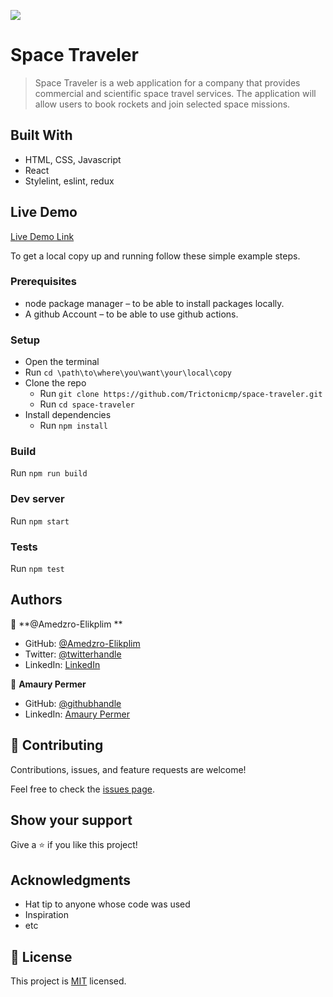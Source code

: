 ![](https://img.shields.io/badge/Microverse-blueviolet)

# Space Traveler

> Space Traveler is a web application for a company that provides commercial and scientific space travel services. The application will allow users to book rockets and join selected space missions. 


## Built With

- HTML, CSS, Javascript
- React
- Stylelint, eslint, redux

## Live Demo

[Live Demo Link](https://delightful-llama-d7353f.netlify.app/profile)


To get a local copy up and running follow these simple example steps.

### Prerequisites

* node package manager – to be able to install packages locally.
* A github Account – to be able to use github actions.


### Setup
* Open the terminal
* Run ```cd \path\to\where\you\want\your\local\copy```
* Clone the repo
  * Run ```git clone https://github.com/Trictonicmp/space-traveler.git```
  * Run ```cd space-traveler```
* Install dependencies  
  * Run ```npm install```

### Build
Run ```npm run build```

### Dev server
Run ```npm start```

### Tests
Run ```npm test```


## Authors

👤 **@Amedzro-Elikplim **

- GitHub: [@Amedzro-Elikplim](https://github.com/Amedzro-Elikplim )
- Twitter: [@twitterhandle](https://twitter.com/Amedzro-Elikplim)
- LinkedIn: [LinkedIn](https://www.linkedin.com/in/amedzro-emmanuel-elikplim/)

👤 **Amaury Permer**

- GitHub: [@githubhandle](https://github.com/Trictonicmp)
- LinkedIn: [Amaury Permer](https://www.linkedin.com/in/amaury-permer/)

## 🤝 Contributing

Contributions, issues, and feature requests are welcome!

Feel free to check the [issues page](../../issues/).

## Show your support

Give a ⭐️ if you like this project!

## Acknowledgments

- Hat tip to anyone whose code was used
- Inspiration
- etc

## 📝 License

This project is [MIT](./MIT.md) licensed.
